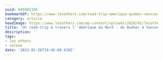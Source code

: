 ```yaml
---
uuid: 645601166
bookmarkOf: https://www.lesothers.com/road-trip-amerique-quebec-vancouver
category: article
headImage: https://www.lesothers.com/wp-content/uploads/2020/01/lesothers_aventure_road_trip_amerique_nord_aurelien_buttin_42.jpg
title: 'Un road-trip à travers l''Amérique du Nord : de Québec à Vancouver'
description: ''
tags:
- les others
- solene
date: '2023-01-26T19:46:09.410Z'
---
```



